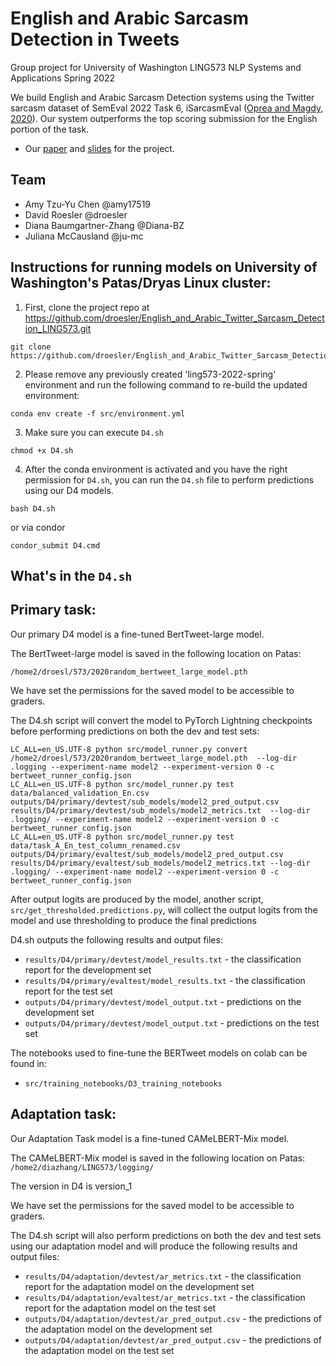 # English and Arabic Sarcasm Detection in Tweets
Group project for University of Washington LING573 NLP Systems and Applications Spring 2022

We build English and Arabic Sarcasm Detection systems using the Twitter sarcasm dataset of SemEval 2022 Task 6, iSarcasmEval ([Oprea and Magdy, 2020](https://aclanthology.org/2022.semeval-1.111.pdf)). Our system outperforms the top scoring submission for the English portion of the task.  
- Our [paper](https://github.com/droesler/English_and_Arabic_Twitter_Sarcasm_Detection_LING573/blob/main/doc/English%20and%20Arabic%20Sarcasm%20Detection%20in%20Tweets%20(paper).pdf) and [slides](https://github.com/droesler/English_and_Arabic_Twitter_Sarcasm_Detection_LING573/blob/main/doc/English%20and%20Arabic%20Sarcasm%20Detection%20in%20Tweets%20(slides).pdf) for the project.

## Team

- Amy Tzu-Yu Chen @amy17519
- David Roesler @droesler
- Diana Baumgartner-Zhang @Diana-BZ
- Juliana McCausland @ju-mc

## Instructions for running models on University of Washington's Patas/Dryas Linux cluster:

1. First, clone the project repo at https://github.com/droesler/English_and_Arabic_Twitter_Sarcasm_Detection_LING573.git  

```
git clone https://github.com/droesler/English_and_Arabic_Twitter_Sarcasm_Detection_LING573.git
```

2. Please remove any previously created 'ling573-2022-spring' environment and run the following command to re-build the updated environment:

```
conda env create -f src/environment.yml
```

3. Make sure you can execute `D4.sh`

```
chmod +x D4.sh
```

4. After the conda environment is activated and you have the right permission for `D4.sh`, you can run the `D4.sh` file to perform predictions using our D4 models.
```
bash D4.sh
```

or via condor

```
condor_submit D4.cmd
```


## What's in the `D4.sh`

## Primary task:

Our primary D4 model is a fine-tuned BertTweet-large model. 

The BertTweet-large model is saved in the following location on Patas:

`/home2/droesl/573/2020random_bertweet_large_model.pth`  

We have set the permissions for the saved model to be accessible to graders. 

The D4.sh script will convert the model to PyTorch Lightning checkpoints before performing predictions on both the dev and test sets:
```
LC_ALL=en_US.UTF-8 python src/model_runner.py convert /home2/droesl/573/2020random_bertweet_large_model.pth  --log-dir .logging --experiment-name model2 --experiment-version 0 -c bertweet_runner_config.json
LC_ALL=en_US.UTF-8 python src/model_runner.py test data/balanced_validation_En.csv outputs/D4/primary/devtest/sub_models/model2_pred_output.csv results/D4/primary/devtest/sub_models/model2_metrics.txt  --log-dir .logging/ --experiment-name model2 --experiment-version 0 -c bertweet_runner_config.json
LC_ALL=en_US.UTF-8 python src/model_runner.py test data/task_A_En_test_column_renamed.csv outputs/D4/primary/evaltest/sub_models/model2_pred_output.csv results/D4/primary/evaltest/sub_models/model2_metrics.txt --log-dir .logging/ --experiment-name model2 --experiment-version 0 -c bertweet_runner_config.json

```

After output logits are produced by the model, another script, `src/get_thresholded.predictions.py`, will collect the output logits from the model and use thresholding to produce the final predictions
     
D4.sh outputs the following results and output files:

- `results/D4/primary/devtest/model_results.txt` - the classification report for the development set
- `results/D4/primary/evaltest/model_results.txt` - the classification report for the test set
- `outputs/D4/primary/devtest/model_output.txt` - predictions on the development set
- `outputs/D4/primary/devtest/model_output.txt` - predictions on the test set

The notebooks used to fine-tune the BERTweet models on colab can be found in:

- `src/training_notebooks/D3_training_notebooks`

## Adaptation task:

Our Adaptation Task model is a fine-tuned CAMeLBERT-Mix model.

The CAMeLBERT-Mix model is saved in the following location on Patas:
`/home2/diazhang/LING573/logging/`  

The version in D4 is version_1

We have set the permissions for the saved model to be accessible to graders.

The D4.sh script will also perform predictions on both the dev and test sets using our adaptation model and will produce the following results and output files:

- `results/D4/adaptation/devtest/ar_metrics.txt` - the classification report for the adaptation model on the development set
- `results/D4/adaptation/evaltest/ar_metrics.txt` - the classification report for the adaptation model on the test set
- `outputs/D4/adaptation/devtest/ar_pred_output.csv` - the predictions of the adaptation model on the development set
- `outputs/D4/adaptation/devtest/ar_pred_output.csv` - the predictions of the adaptation model on the test set


